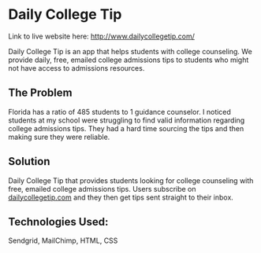 # Daily College Tip

Link to live website here: http://www.dailycollegetip.com/

Daily College Tip is an app that helps students with college counseling. We provide daily, free, emailed college admissions tips to students who might not have access to admissions resources. 

## The Problem

Florida has a ratio of 485 students to 1 guidance counselor. I noticed students at my school were struggling to find valid information regarding college admissions tips. They had a hard time sourcing the tips and then making sure they were reliable. 

## Solution

Daily College Tip that provides students looking for college counseling with free, emailed college admissions tips. Users subscribe on [dailycollegetip.com](http://www.dailycollegetip.com/) and they then get tips sent straight to their inbox. 

## Technologies Used:

Sendgrid, MailChimp, HTML, CSS


